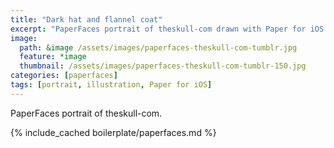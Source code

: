 ```yaml
---
title: "Dark hat and flannel coat"
excerpt: "PaperFaces portrait of theskull-com drawn with Paper for iOS on an iPad."
image: 
  path: &image /assets/images/paperfaces-theskull-com-tumblr.jpg 
  feature: *image
  thumbnail: /assets/images/paperfaces-theskull-com-tumblr-150.jpg
categories: [paperfaces]
tags: [portrait, illustration, Paper for iOS]
---
```


PaperFaces portrait of theskull-com.

{% include_cached boilerplate/paperfaces.md %}
